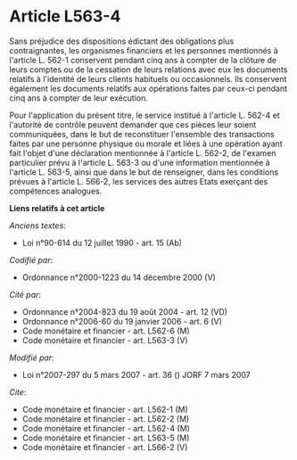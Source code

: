 # Article L563-4

Sans préjudice des dispositions édictant des obligations plus contraignantes, les organismes financiers et les personnes
mentionnés à l'article L. 562-1 conservent pendant cinq ans à compter de la clôture de leurs comptes ou de la cessation de
leurs relations avec eux les documents relatifs à l'identité de leurs clients habituels ou occasionnels. Ils conservent
également les documents relatifs aux opérations faites par ceux-ci pendant cinq ans à compter de leur exécution.

Pour l'application du présent titre, le service institué à l'article L. 562-4 et l'autorité de contrôle peuvent demander que
ces pièces leur soient communiquées, dans le but de reconstituer l'ensemble des transactions faites par une personne physique
ou morale et liées à une opération ayant fait l'objet d'une déclaration mentionnée à l'article L. 562-2, de l'examen
particulier prévu à l'article L. 563-3 ou d'une information mentionnée à l'article L. 563-5, ainsi que dans le but de
renseigner, dans les conditions prévues à l'article L. 566-2, les services des autres Etats exerçant des compétences
analogues.

**Liens relatifs à cet article**

_Anciens textes_:

  - Loi n°90-614 du 12 juillet 1990 - art. 15 (Ab)

_Codifié par_:

  - Ordonnance n°2000-1223 du 14 décembre 2000 (V)

_Cité par_:

  - Ordonnance n°2004-823 du 19 août 2004 - art. 12 (VD)
  - Ordonnance n°2006-60 du 19 janvier 2006 - art. 6 (V)
  - Code monétaire et financier - art. L562-6 (M)
  - Code monétaire et financier - art. L563-3 (V)

_Modifié par_:

  - Loi n°2007-297 du 5 mars 2007 - art. 36 () JORF 7 mars 2007

_Cite_:

  - Code monétaire et financier - art. L562-1 (M)
  - Code monétaire et financier - art. L562-2 (M)
  - Code monétaire et financier - art. L562-4 (M)
  - Code monétaire et financier - art. L563-5 (M)
  - Code monétaire et financier - art. L566-2 (V)
